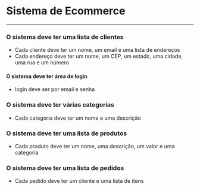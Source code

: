 # Sistema de Ecommerce

---

### O sistema deve ter uma lista de clientes
- Cada cliente deve ter um nome, um email e uma lista de endereços
- Cada endereço deve ter um nome, um CEP, um estado, uma cidade, uma rua e um número

#### O sistema deve ter área de login
- login deve ser por email e senha

### O sistema deve ter várias categorias
- Cada categoria deve ter um nome e uma descrição

### O sistema deve ter uma lista de produtos
- Cada produto deve ter um nome, uma descrição, um valor e uma categoria

### O sistema deve ter uma lista de pedidos
- Cada pedido deve ter um cliente e uma lista de itens






